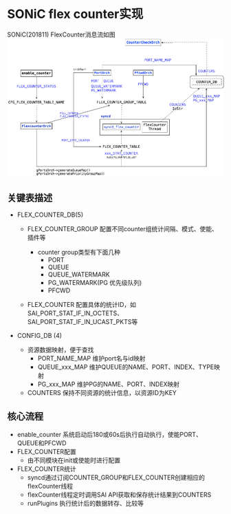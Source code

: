 # SONiC flex counter实现
SONiC(201811) FlexCounter消息流如图
![](assets/markdown-img-paste-20190331003746388.png)

## 关键表描述
- FLEX_COUNTER_DB(5)
  - FLEX_COUNTER_GROUP 配置不同counter组统计间隔、模式、使能、插件等
    - counter group类型有下面几种
      - PORT
      - QUEUE
      - QUEUE_WATERMARK
      - PG_WATERMARK(PG 优先级队列)
      - PFCWD

  - FLEX_COUNTER 配置具体的统计ID，如SAI_PORT_STAT_IF_IN_OCTETS、SAI_PORT_STAT_IF_IN_UCAST_PKTS等

- CONFIG_DB (4)
  - 资源数据映射，便于查找
    - PORT_NAME_MAP 维护port名与id映射
    - QUEUE_xxx_MAP 维护QUEUE的NAME、PORT、INDEX、TYPE映射
    - PG_xxx_MAP 维护PG的NAME、PORT、INDEX映射
  - COUNTERS  保持不同资源的统计信息，以资源ID为KEY

## 核心流程
- enable_counter 系统启动后180或60s后执行自动执行，使能PORT、 QUEUE和PFCWD
- FLEX_COUNTER配置
  - 由不同模块在init或使能时进行配置
- FLEX_COUNTER统计
  - syncd通过订阅COUNTER_GROUP和FLEX_COUNTER创建相应的flexCounter线程
  - flexCounter线程定时调用SAI API获取和保存统计结果到COUNTERS
  - runPlugins 执行统计后的数据转存、比较等
